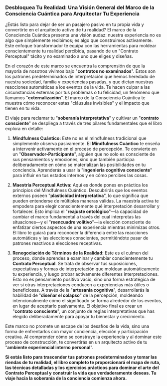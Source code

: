 ### Desbloquea Tu Realidad: Una Visión General del Marco de la Consciencia Cuántica para Arquitectar Tu Experiencia
¿Estás listo para dejar de ser un pasajero pasivo en tu propia vida y convertirte en el arquitecto activo de tu realidad? El marco de la Consciencia Cuántica presenta una visión audaz: nuestra experiencia no es algo que simplemente recibimos; es algo que construimos activamente. Este enfoque transformador te equipa con las herramientas para moldear conscientemente tu realidad percibida, pasando de un "Contrato Perceptual" tácito y no examinado a uno que eliges y diseñas.

En el corazón de este marco se encuentra la comprensión de que la mayoría de nosotros vivimos bajo "**contratos no examinados**". Estos son los patrones predeterminados de interpretación que hemos heredado de nuestra sociedad, familia y experiencias pasadas, y que dictan nuestras reacciones automáticas a los eventos de la vida. Te hacen culpar a las circunstancias externas por tus problemas o tu felicidad, un fenómeno que llamamos "**externalización**". El marco de la Consciencia Cuántica te muestra cómo reconocer estas "cláusulas invisibles" y el impacto que tienen en tu vida.

El viaje para reclamar tu "**soberanía interpretativa**" y cultivar un "**contrato consciente**" se despliega a través de tres pilares fundamentales que el libro explora en detalle:

1.  **Mindfulness Cuántico:** Este no es el mindfulness tradicional que simplemente observa pasivamente. El **Mindfulness Cuántico** te enseña a intervenir activamente en el proceso de percepción. Te convierte en un "**Observador-Participante**", alguien que no solo es consciente de sus pensamientos y emociones, sino que también participa deliberadamente en cómo se materializan las posibilidades en tu conciencia. Aprenderás a usar la "**ingeniería cognitiva consciente**" para influir en tus estados internos y en cómo percibes las cosas.

2.  **Maestría Perceptual Activa:** Aquí es donde pones en práctica los principios del Mindfulness Cuántico. Descubrirás que los eventos externos poseen "**plasticidad interpretativa**", lo que significa que pueden entenderse de múltiples maneras válidas. La maestría activa te empodera para elegir conscientemente qué interpretación desarrollar y fortalecer. Esto implica el "**reajuste ontológico**"—la capacidad de cambiar el marco fundamental a través del cual interpretas las situaciones—y el "**reencuadre volitivo**"—la elección consciente de enfatizar ciertos aspectos de una experiencia mientras minimizas otros. El libro te guiará para reconocer la diferencia entre las reacciones automáticas y las elecciones conscientes, permitiéndote pasar de patrones reactivos a elecciones receptivas.

3.  **Renegociación de Términos de la Realidad:** Este es el culmen del proceso, donde aprendes a examinar y cambiar conscientemente tu **Contrato Perceptual**. Se trata de observar tus suposiciones, expectativas y formas de interpretación que moldean automáticamente tu experiencia, y luego probar activamente diferentes interpretaciones. Esto no es pensamiento positivo vacío, sino una forma estratégica de ver si otras interpretaciones conducen a experiencias más útiles o beneficiosas. A través de la "**artesanía cognitiva**", desarrollarás la habilidad de "**diseñar el colapso**" de la percepción, moldeando intencionalmente cómo el significado se forma alrededor de los eventos, en lugar de aceptarlo pasivamente. El objetivo final es crear un "**contrato consciente**", un conjunto de reglas interpretativas que has elegido deliberadamente para apoyar tu bienestar y crecimiento.

Este marco no promete un escape de los desafíos de la vida, sino una forma de enfrentarlos con mayor conciencia, elección y participación creativa. Al comprender cómo se construye la experiencia y al dominar este proceso de construcción, te convertirás en un arquitecto activo de tu "**ambiente experiencial interno personal**".

**Si estás listo para trascender tus patrones predeterminados y tomar las riendas de tu realidad, el libro completo te proporcionará el mapa de ruta, las técnicas detalladas y los ejercicios prácticos para dominar el arte del Contrato Perceptual y construir la vida que verdaderamente deseas. Tu viaje hacia la soberanía de la conciencia comienza ahora.**